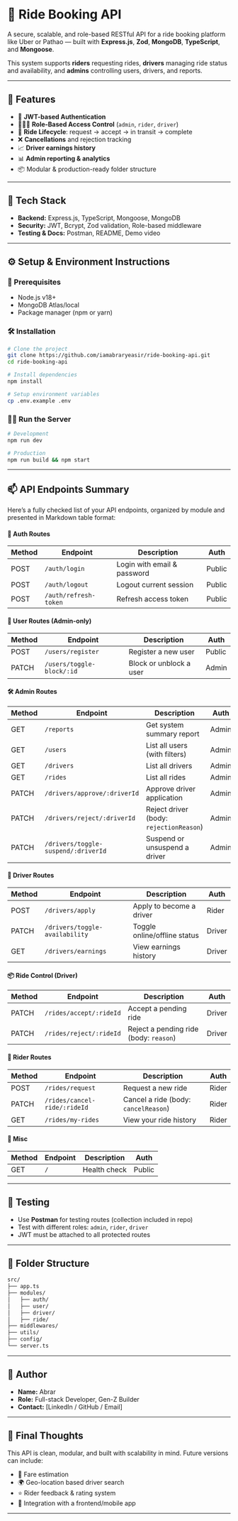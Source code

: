 # 🚕 Ride Booking API

A secure, scalable, and role-based RESTful API for a ride booking platform like Uber or Pathao — built with **Express.js**, **Zod**, **MongoDB**, **TypeScript**, and **Mongoose**.

This system supports **riders** requesting rides, **drivers** managing ride status and availability, and **admins** controlling users, drivers, and reports.

---

## 🌟 Features

-   🔐 **JWT-based Authentication**
-   🧑‍🤝‍🧑 **Role-Based Access Control** (`admin`, `rider`, `driver`)
-   🛵 **Ride Lifecycle**: request → accept → in transit → complete
-   ❌ **Cancellations** and rejection tracking
-   📈 **Driver earnings history**
-   📊 **Admin reporting & analytics**
-   📦 Modular & production-ready folder structure

---

## 🚀 Tech Stack

-   **Backend:** Express.js, TypeScript, Mongoose, MongoDB
-   **Security:** JWT, Bcrypt, Zod validation, Role-based middleware
-   **Testing & Docs:** Postman, README, Demo video

---

## ⚙️ Setup & Environment Instructions

### 🧩 Prerequisites

-   Node.js v18+
-   MongoDB Atlas/local
-   Package manager (npm or yarn)

### 🛠 Installation

```bash
# Clone the project
git clone https://github.com/iamabraryeasir/ride-booking-api.git
cd ride-booking-api

# Install dependencies
npm install

# Setup environment variables
cp .env.example .env
```

### 🚴‍♂️ Run the Server

```bash
# Development
npm run dev

# Production
npm run build && npm start
```

---

## 📫 API Endpoints Summary

Here’s a fully checked list of your API endpoints, organized by module and presented in Markdown table format:

#### 🔐 Auth Routes

| Method | Endpoint              | Description                 | Auth   |
| ------ | --------------------- | --------------------------- | ------ |
| POST   | `/auth/login`         | Login with email & password | Public |
| POST   | `/auth/logout`        | Logout current session      | Public |
| POST   | `/auth/refresh-token` | Refresh access token        | Public |

#### 👤 User Routes (Admin-only)

| Method | Endpoint                  | Description             | Auth   |
| ------ | ------------------------- | ----------------------- | ------ |
| POST   | `/users/register`         | Register a new user     | Public |
| PATCH  | `/users/toggle-block/:id` | Block or unblock a user | Admin  |

#### 🛠 Admin Routes

| Method | Endpoint                            | Description                             | Auth  |
| ------ | ----------------------------------- | --------------------------------------- | ----- |
| GET    | `/reports`                          | Get system summary report               | Admin |
| GET    | `/users`                            | List all users (with filters)           | Admin |
| GET    | `/drivers`                          | List all drivers                        | Admin |
| GET    | `/rides`                            | List all rides                          | Admin |
| PATCH  | `/drivers/approve/:driverId`        | Approve driver application              | Admin |
| PATCH  | `/drivers/reject/:driverId`         | Reject driver (body: `rejectionReason`) | Admin |
| PATCH  | `/drivers/toggle-suspend/:driverId` | Suspend or unsuspend a driver           | Admin |

#### 🚗 Driver Routes

| Method | Endpoint                       | Description                  | Auth   |
| ------ | ------------------------------ | ---------------------------- | ------ |
| POST   | `/drivers/apply`               | Apply to become a driver     | Rider  |
| PATCH  | `/drivers/toggle-availability` | Toggle online/offline status | Driver |
| GET    | `/drivers/earnings`            | View earnings history        | Driver |

#### 📦 Ride Control (Driver)

| Method | Endpoint                | Description                            | Auth   |
| ------ | ----------------------- | -------------------------------------- | ------ |
| PATCH  | `/rides/accept/:rideId` | Accept a pending ride                  | Driver |
| PATCH  | `/rides/reject/:rideId` | Reject a pending ride (body: `reason`) | Driver |

#### 🧍 Rider Routes

| Method | Endpoint                     | Description                          | Auth  |
| ------ | ---------------------------- | ------------------------------------ | ----- |
| POST   | `/rides/request`             | Request a new ride                   | Rider |
| PATCH  | `/rides/cancel-ride/:rideId` | Cancel a ride (body: `cancelReason`) | Rider |
| GET    | `/rides/my-rides`            | View your ride history               | Rider |

#### 🔧 Misc

| Method | Endpoint | Description  | Auth   |
| ------ | -------- | ------------ | ------ |
| GET    | `/`      | Health check | Public |

---

## 🧪 Testing

-   Use **Postman** for testing routes (collection included in repo)
-   Test with different roles: `admin`, `rider`, `driver`
-   JWT must be attached to all protected routes

---

## 📁 Folder Structure

```bash
src/
├── app.ts
├── modules/
│   ├── auth/
│   ├── user/
│   ├── driver/
│   ├── ride/
├── middlewares/
├── utils/
├── config/
└── server.ts
```

---

## 🙌 Author

-   **Name:** Abrar
-   **Role:** Full-stack Developer, Gen-Z Builder
-   **Contact:** \[LinkedIn / GitHub / Email]

---

## 🏁 Final Thoughts

This API is clean, modular, and built with scalability in mind. Future versions can include:

-   🚦 Fare estimation
-   🌍 Geo-location based driver search
-   ⭐ Rider feedback & rating system
-   📲 Integration with a frontend/mobile app

---
